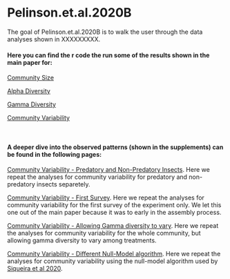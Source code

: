 
<!-- README.md is generated from README.Rmd. Please edit that file -->

# Pelinson.et.al.2020B

<!-- badges: start -->

<!-- badges: end -->

The goal of Pelinson.et.al.2020B is to walk the user through the data
analyses shown in XXXXXXXXX.

#### Here you can find the r code the run some of the results shown in the main paper for:

[Community
Size](https://github.com/RodolfoPelinson/Pelinson.et.al.2020B/blob/master/Community%20Size%20Analyses/Community-Size-Analyses.md)

[Alpha
Diversity](https://github.com/RodolfoPelinson/Pelinson.et.al.2020B/blob/master/Alpha%20Diversity%20Analyses/Alpha-Diversity-Analyses.md)

[Gamma
Diversity](https://github.com/RodolfoPelinson/Pelinson.et.al.2020B/blob/master/Gamma%20Diversity%20Analyses/Gamma-Diversity-Analyses.md)

[Community
Variability](https://github.com/RodolfoPelinson/Pelinson.et.al.2020B/blob/master/Community%20Variability%20Analyses/Community-Variability-Analyses.md)

     

#### A deeper dive into the observed patterns (shown in the supplements) can be found in the following pages:

[Community Variability - Predatory and Non-Predatory
Insects](https://github.com/RodolfoPelinson/Pelinson.et.al.2020B/blob/master/Community%20Variability%20-%20Pred%20and%20Non-Pred/Community-Variability-Analyses---Pred-and-Non-Pred.md).
Here we repeat the analyses for community variability for predatory and
non-predatory insects separetely.

[Community Variability - First
Survey](https://github.com/RodolfoPelinson/Pelinson.et.al.2020B/blob/master/Community%20Variability%20-%20First%20Survey/Community-Variability---First-Survey.md).
Here we repeat the analyses for community variability for the first
survey of the experiment only. We let this one out of the main paper
because it was to early in the assembly process.

[Community Variability - Allowing Gamma diversity to
vary](https://github.com/RodolfoPelinson/Pelinson.et.al.2020B/tree/master/Community%20Variability%20-%20Varying%20Gamma).
Here we repeat the analyses for community variability for the whole
community, but allowing gamma diversity to vary among treatments.

[Community Variability - Different Null-Model
algorithm](https://github.com/RodolfoPelinson/Pelinson.et.al.2020B/blob/master/Community%20Variability%20-%20Siqueira_2020/Community-Variability---Siqueira_2020.md).
Here we repeat the analyses for community variability using the
null-model algorithm used by [Siqueira et
al 2020](https://doi.org/10.1002/ecy.3014).
